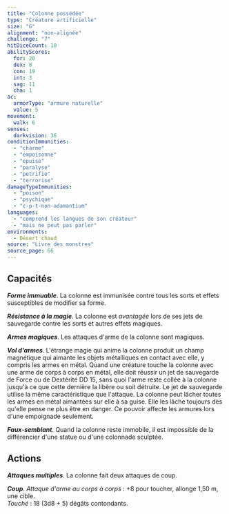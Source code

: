 ```yaml
---
title: "Colonne possédée"
type: "Créature artificielle"
size: "G"
alignment: "non-alignée"
challenge: "7"
hitDiceCount: 10
abilityScores:
  for: 20
  dex: 8
  con: 19
  int: 3
  sag: 11
  cha: 1
ac:
  armorType: "armure naturelle"
  value: 5
movement:
  walk: 6
senses:
  darkvision: 36
conditionImmunities:
  - "charme"
  - "empoisonne"
  - "epuise"
  - "paralyse"
  - "petrifie"
  - "terrorise"
damageTypeImmunities:
  - "poison"
  - "psychique"
  - "c-p-t-non-adamantium"
languages:
  - "comprend les langues de son créateur"
  - "mais ne peut pas parler"
environments:
  - Désert chaud
source: "Livre des monstres"
source_page: 66
---
```

## Capacités
_**Forme immuable**_. La colonne est immunisée contre tous les sorts et effets susceptibles de modifier sa forme.

_**Résistance à la magie**_. La colonne est _avantagée_ lors de ses jets de sauvegarde contre les sorts et autres effets magiques.

_**Armes magiques**_. Les attaques d'arme de la colonne sont magiques.

_**Vol d'armes**_. L'étrange magie qui anime la colonne produit un champ magnétique qui aimante les objets métalliques en contact avec elle, y compris les armes en métal. Quand une créature touche la colonne avec une arme de corps à corps en métal, elle doit réussir un jet de sauvegarde de Force ou de Dextérité DD 15, sans quoi l'arme reste collée à la colonne jusqu'à ce que cette dernière la libère ou soit détruite. Le jet de sauvegarde utilise la même caractéristique que l'attaque. La colonne peut lâcher toutes les armes en métal aimantées sur elle à sa guise. Elle les lâche toujours dès qu'elle pense ne plus être en danger. Ce pouvoir affecte les armures lors d'une empoignade seulement.

_**Faux-semblant**_. Quand la colonne reste immobile, il est impossible de la différencier d'une statue ou d'une colonnade sculptée.

## Actions
_**Attaques multiples**_. La colonne fait deux attaques de coup.

_**Coup**_. _Attaque d'arme au corps à corps_ : +8 pour toucher, allonge 1,50 m, une cible.  
_Touché_ : 18 (3d8 + 5) dégâts contondants.
